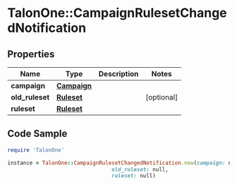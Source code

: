 # TalonOne::CampaignRulesetChangedNotification

## Properties

Name | Type | Description | Notes
------------ | ------------- | ------------- | -------------
**campaign** | [**Campaign**](Campaign.md) |  | 
**old_ruleset** | [**Ruleset**](Ruleset.md) |  | [optional] 
**ruleset** | [**Ruleset**](Ruleset.md) |  | 

## Code Sample

```ruby
require 'TalonOne'

instance = TalonOne::CampaignRulesetChangedNotification.new(campaign: null,
                                 old_ruleset: null,
                                 ruleset: null)
```


